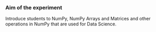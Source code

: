 ### Aim of the experiment
Introduce students to NumPy, NumPy Arrays and Matrices and other operations in NumPy that are used for Data Science.
